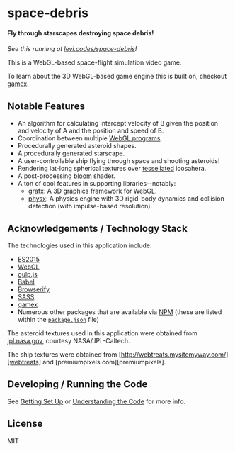 # space-debris

#### Fly through starscapes destroying space debris!

_See this running at [levi.codes/space-debris][demo]!_

This is a WebGL-based space-flight simulation video game. 

To learn about the 3D WebGL-based game engine this is built on, checkout [gamex][gamex].

## Notable Features

- An algorithm for calculating intercept velocity of B given the position and velocity of A and the
  position and speed of B.
- Coordination between multiple [WebGL programs][webgl-program].
- Procedurally generated asteroid shapes.
- A procedurally generated starscape.
- A user-controllable ship flying through space and shooting asteroids!
- Rendering lat-long spherical textures over [tessellated][tesselation] icosahera.
- A post-processing [bloom][bloom] shader.
- A ton of cool features in supporting libraries--notably:
  - [grafx][grafx]: A 3D graphics framework for WebGL.
  - [physx][physx]: A physics engine with 3D rigid-body dynamics and collision detection (with
    impulse-based resolution).

## Acknowledgements / Technology Stack

The technologies used in this application include:

- [ES2015][es2015]
- [WebGL][webgl]
- [gulp.js][gulp]
- [Babel][babel]
- [Browserify][browserify]
- [SASS][sass]
- [gamex][gamex]
- Numerous other packages that are available via [NPM][npm] (these are listed within the
  [`package.json`](./package.json) file)

The asteroid textures used in this application were obtained from [jpl.nasa.gov][jpl], courtesy
NASA/JPL-Caltech.

The ship textures were obtained from [http://webtreats.mysitemyway.com/][webtreats] and
[premiumpixels.com][premiumpixels].

## Developing / Running the Code

See [Getting Set Up](./docs/getting-set-up) or [Understanding the
Code](./docs/understanding-the-code) for more info.

## License

MIT

[demo]: http://levi.codes/space-debris

[gamex]: https://github.com/levilindsey/gamex
[grafx]: https://github.com/levilindsey/grafx
[physx]: https://github.com/levilindsey/physx

[es2015]: http://www.ecma-international.org/ecma-262/6.0/
[webgl]: https://developer.mozilla.org/en-US/docs/Web/API/WebGL_API
[node]: http://nodejs.org/
[babel]: https://babeljs.io/
[browserify]: http://browserify.org/
[gulp]: http://gulpjs.com/
[sass]: http://sass-lang.com/
[jasmine]: http://jasmine.github.io/
[karma]: https://karma-runner.github.io/1.0/index.html
[npm]: http://npmjs.org/

[jpl]: http://www.jpl.nasa.gov/spaceimages/search_grid.php?sort=mission&q=voyager
[webtreats]: http://webtreats.mysitemyway.com/8-tileable-metal-textures/

[webgl-program]: https://developer.mozilla.org/en-US/docs/Web/API/WebGLProgram
[tesselation]: https://en.wikipedia.org/wiki/Tessellation
[bloom]: https://en.wikipedia.org/wiki/Bloom_(shader_effect)